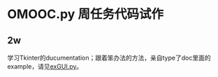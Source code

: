 # OMOOC.py 周任务代码试作

## 2w

学习Tkinter的ducumentation；跟着笨办法的方法，亲自type了doc里面的example，请见[exGUI.py](/exGUI.py)。

